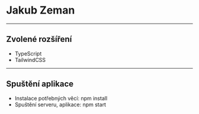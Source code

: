 # Jakub Zeman
---
## Zvolené rozšíření
- TypeScript
- TailwindCSS
---
## Spuštění aplikace

- Instalace potřebných věcí: npm install
- Spuštění serveru, aplikace: npm start